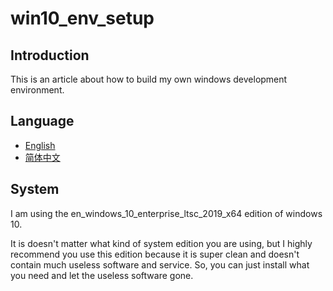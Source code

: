 # win10_env_setup

## Introduction

This is an article about how to build my own windows development environment.

## Language

- [English](README.md)
- [简体中文](README-CN.md)

## System

I am using the en_windows_10_enterprise_ltsc_2019_x64 edition of windows 10.

It is doesn't matter what kind of system edition you are using, but I highly recommend you use this edition because it is super clean and doesn't contain much useless software and service. So, you can just install what you need and let the useless software gone.

